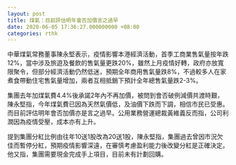 ```yaml
---
layout: post
title: 煤氣：目前評估明年會否加價言之過早
date: 2020-06-05 17:36:27.000000000 +08:00
categories: rthk
---
```


中華煤氣常務董事陳永堅表示，疫情影響本港經濟活動，首季工商業售氣量按年跌12%，當中涉及旅遊及餐飲的售氣量更跌20%，雖然上月疫情好轉，政府亦放寬限聚令，但部分經濟活動仍然低迷，預期全年商用售氣量跌8%，不過較多人在家煮食帶動住宅售氣量增加，兩者互相抵銷下預計全年總售氣量跌2-3%。

集團去年加煤氣費4.4%後承諾2年內不再加價，被問到會否破例減價共渡時艱，陳永堅指，今年煤氣費已因為天然氣價低，及油價下跌而下調，相信市民已受惠。而目前評估明年會否加價亦是言之過早。公用業務營運總裁黃維義反而指，公司利潤因為疫情受壓，成本亦有上升。

提到集團分紅比例由往年10送1股改為20送1股，陳永堅指，集團過去曾因市況欠佳而暫停分紅，預期疫情影響深遠，在審慎考慮盈利能力後改變分紅是正確決定。他又指，集團需要現金完成手上項目，目前未有計劃回購。
